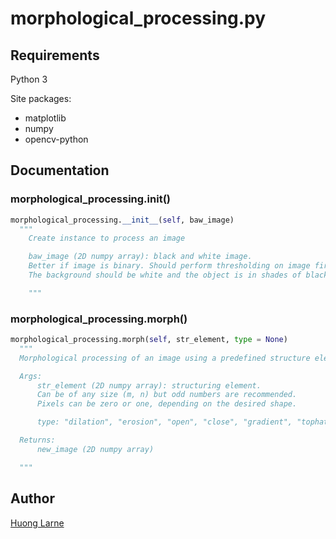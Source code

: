 # morphological_processing.py

## Requirements
Python 3

Site packages:
  - matplotlib
  - numpy
  - opencv-python

## Documentation
### morphological_processing.__init__()
```Python
morphological_processing.__init__(self, baw_image)
  """
    Create instance to process an image

    baw_image (2D numpy array): black and white image.
    Better if image is binary. Should perform thresholding on image first.
    The background should be white and the object is in shades of black.

    """
```
### morphological_processing.morph()
```Python
morphological_processing.morph(self, str_element, type = None)
  """
  Morphological processing of an image using a predefined structure element

  Args:
      str_element (2D numpy array): structuring element.
      Can be of any size (m, n) but odd numbers are recommended.
      Pixels can be zero or one, depending on the desired shape.

      type: "dilation", "erosion", "open", "close", "gradient", "tophat", "bottomhat"

  Returns:
      new_image (2D numpy array)

  """
```
## Author

[Huong Larne](https://github.com/huonglarne)
